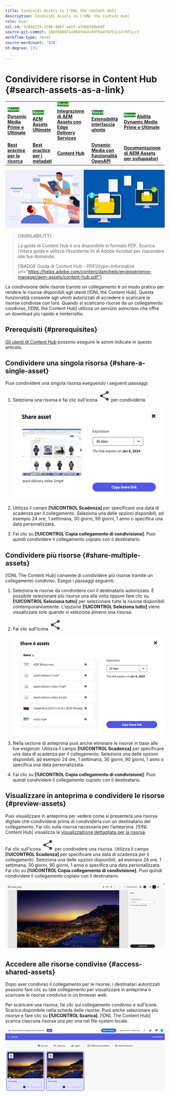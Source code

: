 ```yaml
---
title: Condividi Assets in [!DNL the Content Hub]
description: Condividi Assets in [!DNL the Content Hub]
role: User
exl-id: 5284d229-1596-40bf-aa5f-af4b6500ebdf
source-git-commit: 188f60887a1904fbe4c69f644f6751ca7c9f1cc3
workflow-type: tm+mt
source-wordcount: '528'
ht-degree: 11%

---
```


# Condividere risorse in Content Hub {#search-assets-as-a-link}

<table>
    <tr>
        <td>
            <sup style= "background-color:#008000; color:#FFFFFF; font-weight:bold"><i>Nuovo</i></sup> <a href="/help/assets/dynamic-media/dm-prime-ultimate.md"><b>Dynamic Media Prime e Ultimate</b></a>
        </td>
        <td>
            <sup style= "background-color:#008000; color:#FFFFFF; font-weight:bold"><i>Nuovo</i></sup> <a href="/help/assets/assets-ultimate-overview.md"><b>AEM Assets Ultimate</b></a>
        </td>
        <td>
            <sup style= "background-color:#008000; color:#FFFFFF; font-weight:bold"><i>Nuova</i></sup> <a href="/help/assets/integrate-aem-assets-edge-delivery-services.md"><b>Integrazione di AEM Assets con Edge Delivery Services</b></a>
        </td>
        <td>
            <sup style= "background-color:#008000; color:#FFFFFF; font-weight:bold"><i>Nuovo</i></sup> <a href="/help/assets/aem-assets-view-ui-extensibility.md"><b>Estensibilità interfaccia utente</b></a>
        </td>
          <td>
            <sup style= "background-color:#008000; color:#FFFFFF; font-weight:bold"><i>Nuovo</i></sup> <a href="/help/assets/dynamic-media/enable-dynamic-media-prime-and-ultimate.md"><b>Abilita Dynamic Media Prime e Ultimate</b></a>
        </td>
    </tr>
    <tr>
        <td>
            <a href="/help/assets/search-best-practices.md"><b>Best practice per la ricerca</b></a>
        </td>
        <td>
            <a href="/help/assets/metadata-best-practices.md"><b>Best practice per i metadati</b></a>
        </td>
        <td>
            <a href="/help/assets/product-overview.md"><b>Content Hub</b></a>
        </td>
        <td>
            <a href="/help/assets/dynamic-media-open-apis-overview.md"><b>Dynamic Media con funzionalità OpenAPI</b></a>
        </td>
        <td>
            <a href="https://developer.adobe.com/experience-cloud/experience-manager-apis/"><b>Documentazione di AEM Assets per sviluppatori</b></a>
        </td>
    </tr>
</table>

![Condividi immagine banner risorse](assets/share-assets-banner.png)

>[!AVAILABILITY]
>
>La guida di Content Hub è ora disponibile in formato PDF. Scarica l’intera guida e utilizza l’Assistente IA di Adobe Acrobat per rispondere alle tue domande.
>
>[!BADGE Guida di Content Hub - PDF]{type=Informative url="https://helpx.adobe.com/content/dam/help/en/experience-manager/aem-assets/content-hub.pdf"}

La condivisione delle risorse tramite un collegamento è un modo pratico per rendere le risorse disponibili agli utenti [!DNL the Content Hub]. Questa funzionalità consente agli utenti autorizzati di accedere e scaricare le risorse condivise con loro. Quando si scaricano risorse da un collegamento condiviso, [!DNL the Content Hub] utilizza un servizio asincrono che offre un download più rapido e ininterrotto.

## Prerequisiti {#prerequisites}

[Gli utenti di Content Hub](deploy-content-hub.md#onboard-content-hub-users) possono eseguire le azioni indicate in questo articolo.

## Condividere una singola risorsa {#share-a-single-asset}

Puoi condividere una singola risorsa eseguendo i seguenti passaggi:

1. Seleziona una risorsa e fai clic sull&#39;icona ![condividi](assets/share.svg) per condividerla.

   ![Condivisione di una singola risorsa](assets/sharing-single-asset.png)

1. Utilizza il campo **[!UICONTROL Scadenza]** per specificare una data di scadenza per il collegamento. Seleziona una delle opzioni disponibili, ad esempio 24 ore, 1 settimana, 30 giorni, 90 giorni, 1 anno o specifica una data personalizzata.

1. Fai clic su **[!UICONTROL Copia collegamento di condivisione]**. Puoi quindi condividere il collegamento copiato con il destinatario.

## Condividere più risorse {#share-multiple-assets}

[!DNL The Content Hub] consente di condividere più risorse tramite un collegamento condiviso. Esegui i passaggi seguenti:

1. Seleziona le risorse da condividere con il destinatario autorizzato. È possibile selezionare più risorse una alla volta oppure fare clic su **[!UICONTROL Seleziona tutto]** per selezionare tutte le risorse disponibili contemporaneamente. L&#39;opzione **[!UICONTROL Seleziona tutto]** viene visualizzata solo quando si seleziona almeno una risorsa.

1. Fai clic sull&#39;icona ![condividi](assets/share.svg).

   ![Condivisione di più risorse](assets/sharing-multiple-assets.png)

1. Nella sezione di anteprima puoi anche eliminare le risorse in base alle tue esigenze. Utilizza il campo **[!UICONTROL Scadenza]** per specificare una data di scadenza per il collegamento. Seleziona una delle opzioni disponibili, ad esempio 24 ore, 1 settimana, 30 giorni, 90 giorni, 1 anno o specifica una data personalizzata.

1. Fai clic su **[!UICONTROL Copia collegamento di condivisione]**. Puoi quindi condividere il collegamento copiato con il destinatario.

## Visualizzare in anteprima e condividere le risorse {#preview-assets}

Puoi visualizzare in anteprima per vedere come si presenterà una risorsa digitale che condividerai prima di condividerla con un destinatario del collegamento. Fai clic sulla risorsa necessaria per l’anteprima. [!DNL Content Hub] visualizza la [visualizzazione dettagliata per la risorsa](asset-properties-content-hub.md).

Fai clic sull&#39;icona ![condividi](assets/share.svg) per condividere una risorsa. Utilizza il campo **[!UICONTROL Scadenza]** per specificare una data di scadenza per il collegamento. Seleziona una delle opzioni disponibili, ad esempio 24 ore, 1 settimana, 30 giorni, 90 giorni, 1 anno o specifica una data personalizzata. Fai clic su **[!UICONTROL Copia collegamento di condivisione]**. Puoi quindi condividere il collegamento copiato con il destinatario.

![Anteprima risorse in Content Hub](assets/preview-assets-content-hub.png)

## Accedere alle risorse condivise {#access-shared-assets}

Dopo aver condiviso il collegamento per le risorse, i destinatari autorizzati possono fare clic su tale collegamento per visualizzare in anteprima o scaricare le risorse condivise in un browser web.

Per scaricare una risorsa, fai clic sul collegamento condiviso e sull’icona Scarica disponibile nella scheda delle risorse.  Puoi anche selezionare più risorse e fare clic su **[!UICONTROL Scarica]**. <!--You can either download original assets or Original+Renditions of an asset.--> [!DNL The Content Hub] scarica ciascuna risorsa una per una nel file system locale.

![Accedi ai collegamenti condivisi](assets/content-hub-access-shared-links.png)

